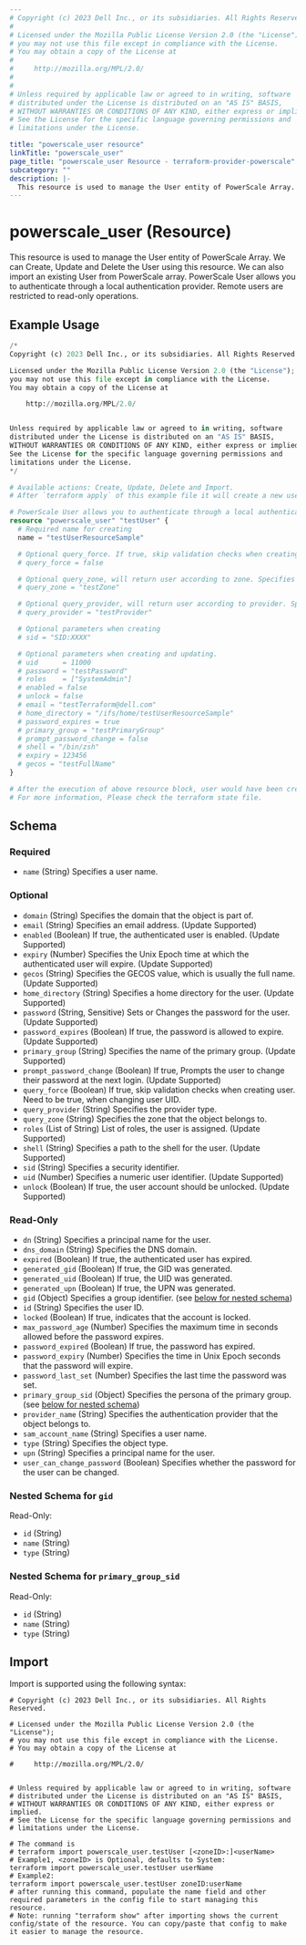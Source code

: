 ```yaml
---
# Copyright (c) 2023 Dell Inc., or its subsidiaries. All Rights Reserved.
#
# Licensed under the Mozilla Public License Version 2.0 (the "License");
# you may not use this file except in compliance with the License.
# You may obtain a copy of the License at
#
#     http://mozilla.org/MPL/2.0/
#
#
# Unless required by applicable law or agreed to in writing, software
# distributed under the License is distributed on an "AS IS" BASIS,
# WITHOUT WARRANTIES OR CONDITIONS OF ANY KIND, either express or implied.
# See the License for the specific language governing permissions and
# limitations under the License.

title: "powerscale_user resource"
linkTitle: "powerscale_user"
page_title: "powerscale_user Resource - terraform-provider-powerscale"
subcategory: ""
description: |-
  This resource is used to manage the User entity of PowerScale Array. We can Create, Update and Delete the User using this resource. We can also import an existing User from PowerScale array. PowerScale User allows you to authenticate through a local authentication provider. Remote users are restricted to read-only operations.
---
```


# powerscale_user (Resource)

This resource is used to manage the User entity of PowerScale Array. We can Create, Update and Delete the User using this resource. We can also import an existing User from PowerScale array. PowerScale User allows you to authenticate through a local authentication provider. Remote users are restricted to read-only operations.


## Example Usage

```terraform
/*
Copyright (c) 2023 Dell Inc., or its subsidiaries. All Rights Reserved.

Licensed under the Mozilla Public License Version 2.0 (the "License");
you may not use this file except in compliance with the License.
You may obtain a copy of the License at

    http://mozilla.org/MPL/2.0/


Unless required by applicable law or agreed to in writing, software
distributed under the License is distributed on an "AS IS" BASIS,
WITHOUT WARRANTIES OR CONDITIONS OF ANY KIND, either express or implied.
See the License for the specific language governing permissions and
limitations under the License.
*/

# Available actions: Create, Update, Delete and Import.
# After `terraform apply` of this example file it will create a new user with the name set in `name` attribute on the PowerScale.

# PowerScale User allows you to authenticate through a local authentication provider. Remote users are restricted to read-only operations.
resource "powerscale_user" "testUser" {
  # Required name for creating
  name = "testUserResourceSample"

  # Optional query_force. If true, skip validation checks when creating user. The force option is required for user ID changes.
  # query_force = false

  # Optional query_zone, will return user according to zone. Specifies the zone that the user will belong to when creating. Once user is created, its zone cannot be changed.
  # query_zone = "testZone"

  # Optional query_provider, will return user according to provider. Specifies the provider that the user will belong to when creating. Once user is created, its provider cannot be changed.
  # query_provider = "testProvider"

  # Optional parameters when creating
  # sid = "SID:XXXX"

  # Optional parameters when creating and updating. 
  # uid      = 11000
  # password = "testPassword"
  # roles    = ["SystemAdmin"]
  # enabled = false
  # unlock = false
  # email = "testTerraform@dell.com"
  # home_directory = "/ifs/home/testUserResourceSample"
  # password_expires = true
  # primary_group = "testPrimaryGroup"
  # prompt_password_change = false
  # shell = "/bin/zsh"
  # expiry = 123456
  # gecos = "testFullName"
}

# After the execution of above resource block, user would have been created on the PowerScale array. 
# For more information, Please check the terraform state file.
```

<!-- schema generated by tfplugindocs -->
## Schema

### Required

- `name` (String) Specifies a user name.

### Optional

- `domain` (String) Specifies the domain that the object is part of.
- `email` (String) Specifies an email address. (Update Supported)
- `enabled` (Boolean) If true, the authenticated user is enabled. (Update Supported)
- `expiry` (Number) Specifies the Unix Epoch time at which the authenticated user will expire. (Update Supported)
- `gecos` (String) Specifies the GECOS value, which is usually the full name. (Update Supported)
- `home_directory` (String) Specifies a home directory for the user. (Update Supported)
- `password` (String, Sensitive) Sets or Changes the password for the user. (Update Supported)
- `password_expires` (Boolean) If true, the password is allowed to expire. (Update Supported)
- `primary_group` (String) Specifies the name of the primary group. (Update Supported)
- `prompt_password_change` (Boolean) If true, Prompts the user to change their password at the next login. (Update Supported)
- `query_force` (Boolean) If true, skip validation checks when creating user. Need to be true, when changing user UID.
- `query_provider` (String) Specifies the provider type.
- `query_zone` (String) Specifies the zone that the object belongs to.
- `roles` (List of String) List of roles, the user is assigned. (Update Supported)
- `shell` (String) Specifies a path to the shell for the user. (Update Supported)
- `sid` (String) Specifies a security identifier.
- `uid` (Number) Specifies a numeric user identifier. (Update Supported)
- `unlock` (Boolean) If true, the user account should be unlocked. (Update Supported)

### Read-Only

- `dn` (String) Specifies a principal name for the user.
- `dns_domain` (String) Specifies the DNS domain.
- `expired` (Boolean) If true, the authenticated user has expired.
- `generated_gid` (Boolean) If true, the GID was generated.
- `generated_uid` (Boolean) If true, the UID was generated.
- `generated_upn` (Boolean) If true, the UPN was generated.
- `gid` (Object) Specifies a group identifier. (see [below for nested schema](#nestedatt--gid))
- `id` (String) Specifies the user ID.
- `locked` (Boolean) If true, indicates that the account is locked.
- `max_password_age` (Number) Specifies the maximum time in seconds allowed before the password expires.
- `password_expired` (Boolean) If true, the password has expired.
- `password_expiry` (Number) Specifies the time in Unix Epoch seconds that the password will expire.
- `password_last_set` (Number) Specifies the last time the password was set.
- `primary_group_sid` (Object) Specifies the persona of the primary group. (see [below for nested schema](#nestedatt--primary_group_sid))
- `provider_name` (String) Specifies the authentication provider that the object belongs to.
- `sam_account_name` (String) Specifies a user name.
- `type` (String) Specifies the object type.
- `upn` (String) Specifies a principal name for the user.
- `user_can_change_password` (Boolean) Specifies whether the password for the user can be changed.

<a id="nestedatt--gid"></a>
### Nested Schema for `gid`

Read-Only:

- `id` (String)
- `name` (String)
- `type` (String)


<a id="nestedatt--primary_group_sid"></a>
### Nested Schema for `primary_group_sid`

Read-Only:

- `id` (String)
- `name` (String)
- `type` (String)

## Import

Import is supported using the following syntax:

```shell
# Copyright (c) 2023 Dell Inc., or its subsidiaries. All Rights Reserved.

# Licensed under the Mozilla Public License Version 2.0 (the "License");
# you may not use this file except in compliance with the License.
# You may obtain a copy of the License at

#     http://mozilla.org/MPL/2.0/


# Unless required by applicable law or agreed to in writing, software
# distributed under the License is distributed on an "AS IS" BASIS,
# WITHOUT WARRANTIES OR CONDITIONS OF ANY KIND, either express or implied.
# See the License for the specific language governing permissions and
# limitations under the License.

# The command is
# terraform import powerscale_user.testUser [<zoneID>:]<userName>
# Example1, <zoneID> is Optional, defaults to System:
terraform import powerscale_user.testUser userName
# Example2:
terraform import powerscale_user.testUser zoneID:userName
# after running this command, populate the name field and other required parameters in the config file to start managing this resource.
# Note: running "terraform show" after importing shows the current config/state of the resource. You can copy/paste that config to make it easier to manage the resource.
```